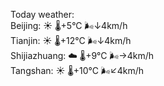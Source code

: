 Today weather:  
Beijing: ☀️   🌡️+5°C 🌬️↓4km/h  
Tianjin: ☀️   🌡️+12°C 🌬️↓4km/h  
Shijiazhuang: ☁️   🌡️+9°C 🌬️→4km/h  
Tangshan: ☀️   🌡️+10°C 🌬️↙4km/h  
